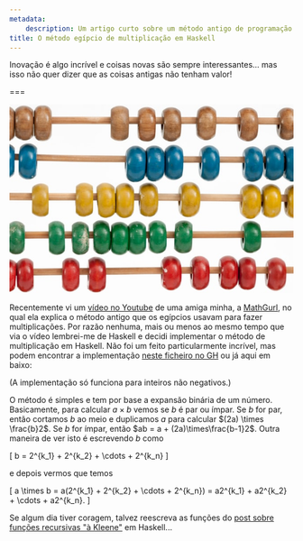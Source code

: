 ```yaml
---
metadata:
    description: Um artigo curto sobre um método antigo de programação...
title: O método egípcio de multiplicação em Haskell
---
```


Inovação é algo incrível e coisas novas são sempre interessantes... mas isso não quer dizer que as coisas antigas não tenham valor!

===

![A picture of an abacus](abacus.jpg "Photo by Crissy Jarvis on Unsplash")

Recentemente vi um [vídeo no Youtube](https://www.youtube.com/watch?v=CwT9oZtfRYw) de uma amiga minha, a [MathGurl](https://www.youtube.com/channel/UC5RV_s1Jh-jQI4HfexEIb2Q), no qual ela explica o método antigo que os egípcios usavam para fazer multiplicações. Por razão nenhuma, mais ou menos ao mesmo tempo que via o vídeo lembrei-me de Haskell e decidi implementar o método de multiplicação em Haskell. Não foi um feito particularmente incrível, mas podem encontrar a implementação [neste ficheiro no GH](https://github.com/RojerGS/projects/blob/master/misc/egyptianMult.hs) ou já aqui em baixo:

<script src="https://gist.github.com/RojerGS/6df9bd9c9e0f16e2e6a7a4948f2020e3.js"></script>

(A implementação só funciona para inteiros não negativos.)

O método é simples e tem por base a expansão binária de um número. Basicamente, para calcular $a \times b$ vemos se $b$ é par ou ímpar. Se $b$ for par, então cortamos $b$ ao meio e duplicamos $a$ para calcular $(2a) \times \frac{b}2$. Se $b$ for ímpar, então $ab = a + (2a)\times\frac{b-1}2$. Outra maneira de ver isto é escrevendo $b$ como

\[
b = 2^{k_1} + 2^{k_2} + \cdots + 2^{k_n}
\]

e depois vermos que temos

\[
a \times b = a(2^{k_1} + 2^{k_2} + \cdots + 2^{k_n}) = a2^{k_1} + a2^{k_2} + \cdots + a2^{k_n}.
\]

Se algum dia tiver coragem, talvez reescreva as funções do [post sobre funções recursivas "à Kleene"](../kleene-recursion) em Haskell...
